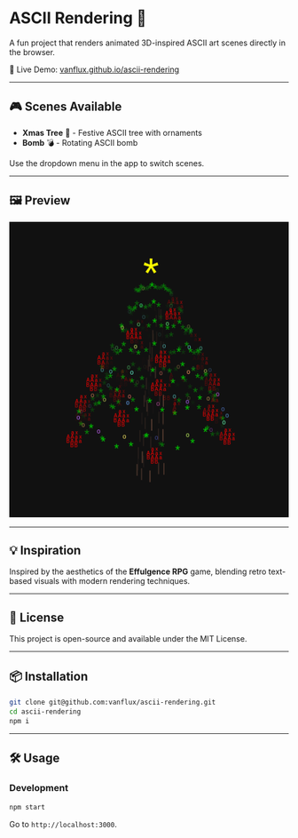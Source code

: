 
# ASCII Rendering 🎨

A fun project that renders animated 3D-inspired ASCII art scenes directly in the browser.

🔗 Live Demo: [vanflux.github.io/ascii-rendering](https://vanflux.github.io/ascii-rendering/)

---

## 🎮 Scenes Available

* **Xmas Tree** 🎄 - Festive ASCII tree with ornaments
* **Bomb** 💣 - Rotating ASCII bomb

Use the dropdown menu in the app to switch scenes.

---

## 🖼️ Preview

![Demo](./docs/xmas-tree.png)

---

## 💡 Inspiration

Inspired by the aesthetics of the **Effulgence RPG** game, blending retro text-based visuals with modern rendering techniques.

---

## 📄 License

This project is open-source and available under the MIT License.

---

## 📦 Installation

```bash
git clone git@github.com:vanflux/ascii-rendering.git
cd ascii-rendering
npm i
```

---

## 🛠️ Usage

### Development

```bash
npm start
```

Go to `http://localhost:3000`.
